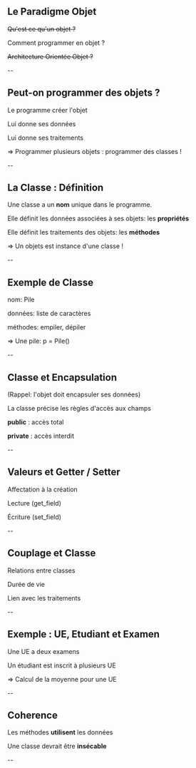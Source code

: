 ## Le Paradigme Objet

~~Qu'est ce qu'un objet ?~~

Comment programmer en objet  ?

~~Architecture Orientée Objet ?~~

--

## Peut-on programmer des objets ?

Le programme créer l'objet

Lui donne ses données

Lui donne ses traitements

=> Programmer plusieurs objets : programmer des classes !

--

## La Classe : Définition

Une classe a un **nom** unique dans le programme.

Elle définit les données associées à ses objets: les **propriétés**

Elle définit les traitements des objets: les **méthodes**

=> Un objets est instance d'une classe !

--

## Exemple de Classe

nom: Pile

données: liste de caractères

méthodes: empiler, dépiler

=> Une pile: p = Pile()

--

## Classe et Encapsulation

(Rappel: l'objet doit encapsuler ses données)

La classe précise les règles d'accès aux champs

**public** : accès total

**private** : accès interdit

--

## Valeurs et Getter / Setter

Affectation à la création

Lecture (get_field)

Écriture (set_field)

--

## Couplage et Classe

Relations entre classes

Durée de vie

Lien avec les traitements

--

## Exemple : UE, Etudiant et Examen

Une UE a deux examens

Un étudiant est inscrit à plusieurs UE

=> Calcul de la moyenne pour une UE

--

## Coherence

Les méthodes **utilisent** les données

Une classe devrait être **insécable**

--

